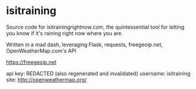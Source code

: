 # isitraining
Source code for isitrainingrightnow.com, the quintessential tool for letting you know if it's raining right now where you are.

Written in a mad dash, leveraging Flask, requests, freegeoip.net, OpenWeatherMap.com's API

https://freegeoip.net

api key: REDACTED (also regenerated and invalidated)
username: isitraining
site: http://openweathermap.org/
